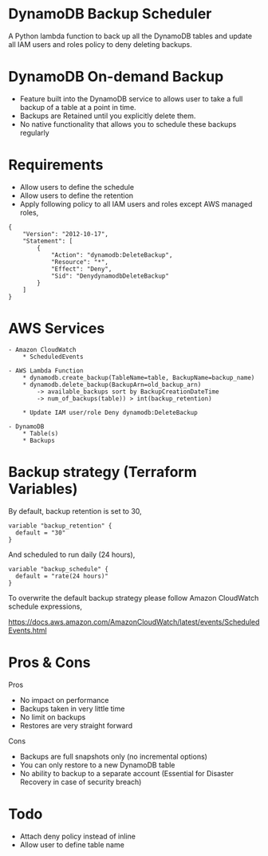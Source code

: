 # DynamoDB Backup Scheduler

A Python lambda function to back up all the DynamoDB tables and update all IAM users and roles policy to deny deleting backups.

# DynamoDB On-demand Backup
  - Feature built into the DynamoDB service to allows user to take a full backup of a table at a point in time.
  - Backups are Retained until you explicitly delete them.
  - No native functionality that allows you to schedule these backups regularly

# Requirements
  - Allow users to define the schedule
  - Allow users to define the retention
  - Apply following policy to all IAM users and roles except AWS managed roles,

  ```
  {
      "Version": "2012-10-17",
      "Statement": [
          {
              "Action": "dynamodb:DeleteBackup",
              "Resource": "*",
              "Effect": "Deny",
              "Sid": "DenydynamodbDeleteBackup"
          }
      ]
  }
  ```

# AWS Services
    - Amazon CloudWatch
        * ScheduledEvents

    - AWS Lambda Function
        * dynamodb.create_backup(TableName=table, BackupName=backup_name)
        * dynamodb.delete_backup(BackupArn=old_backup_arn)
            -> available_backups sort by BackupCreationDateTime
            -> num_of_backups(table)) > int(backup_retention)

        * Update IAM user/role Deny dynamodb:DeleteBackup

    - DynamoDB
        * Table(s)
        * Backups


# Backup strategy (Terraform Variables)
By default, backup retention is set to 30,

```
variable "backup_retention" {
  default = "30"
}
```

And scheduled to run daily (24 hours),

```
variable "backup_schedule" {
  default = "rate(24 hours)"
}
```

To overwrite the default backup strategy please follow Amazon CloudWatch schedule expressions,

https://docs.aws.amazon.com/AmazonCloudWatch/latest/events/ScheduledEvents.html


# Pros & Cons

Pros
  - No impact on performance
  - Backups taken in very little time
  - No limit on backups
  - Restores are very straight forward

Cons
  - Backups are full snapshots only (no incremental options)
  - You can only restore to a new DynamoDB table
  - No ability to backup to a separate account (Essential for Disaster Recovery in case of security breach)


# Todo

  - Attach deny policy instead of inline
  - Allow user to define table name
